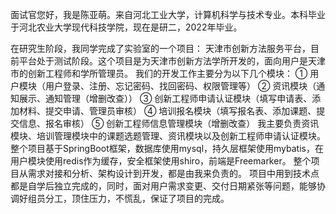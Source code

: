 面试官您好，我是陈亚萌。来自河北工业大学，计算机科学与技术专业。本科毕业于河北农业大学现代科技学院，现在是研二，2022年毕业。

在研究生阶段，我同学完成了实验室的一个项目：
天津市创新方法服务平台，目前平台处于测试阶段。这个项目是为天津市创新方法学所开发的，面向用户是天津市的创新工程师和学所管理员。
我们的开发工作主要分为以下几个模块：
①     用户模块（用户登录、注册、忘记密码、找回密码、权限管理等）
②     资讯模块（通知展示、通知管理（增删改查））
③     创新工程师申请认证模块（填写申请表、添加材料、提交申请、管理员审核）
④     培训报名模块（填写报名表、添加课题、提交信息、报名审核）
⑤     创新工程师信息管理模块（增删改查）
我主要负责资讯模块、培训管理模块中的课题选题管理、资讯模块以及创新工程师申请认证模块。
整个项目基于SpringBoot框架，数据库使用mysql，持久层框架使用mybatis，在用户模块使用redis作为缓存，安全框架使用shiro，前端是Freemarker。
整个项目从需求对接和分析、架构设计到开发，都是由我来负责的。
项目中用到技术点都是自学后独立完成的，同时，面对用户需求变更、交付日期紧张等问题，能够协调好组员分工，顶住压力，不慌乱，保证了项目的完成。